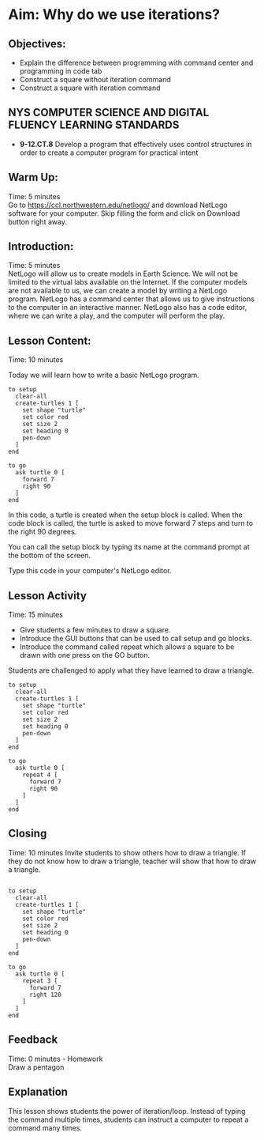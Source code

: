 # Aim: Why do we use iterations?
## Objectives:
 * Explain the difference between programming with command center and programming in code tab
 * Construct a square without iteration command
 * Construct a square with iteration command

## NYS COMPUTER SCIENCE AND DIGITAL FLUENCY LEARNING STANDARDS

  * **9-12.CT.8** Develop a program that effectively uses control
    structures in order to create a computer program for practical intent

## Warm Up:  
Time: 5 minutes  
Go to https://ccl.northwestern.edu/netlogo/ and download NetLogo software for
your computer. Skip filling the form and click on Download button right away.

## Introduction:  
Time: 5 minutes  
NetLogo will allow us to create models in Earth Science. We will not be
limited to the virtual labs available on the Internet. If the computer
models are not available to us, we can create a model by writing a NetLogo program.
NetLogo has a command center that allows us to give instructions to the computer
in an interactive manner. NetLogo also has a code editor, where we can write a play,
and the computer will perform the play.

## Lesson Content:  
Time: 10 minutes

Today we will learn how to write a basic NetLogo program.

```
to setup
  clear-all
  create-turtles 1 [
    set shape "turtle"
    set color red
    set size 2
    set heading 0
    pen-down
  ]
end

to go
  ask turtle 0 [
    forward 7
    right 90
  ]
end
```

In this code, a turtle is created when the setup block is called.
When the code block is called, the turtle is asked to move forward 7 steps
and turn to the right 90 degrees.

You can call the setup block by typing its name at the command prompt at the bottom of the screen.

Type this code in your computer's NetLogo editor.



## Lesson Activity  
Time: 15 minutes  

* Give students a few minutes to draw a square.
* Introduce the GUI buttons that can be used to call setup and go blocks.
* Introduce the command called repeat which allows a square to be drawn with one press on the GO button.

Students are challenged to apply what they have learned to draw a triangle.

```
to setup
  clear-all
  create-turtles 1 [
    set shape "turtle"
    set color red
    set size 2
    set heading 0
    pen-down
  ]
end

to go
  ask turtle 0 [
    repeat 4 [
      forward 7
      right 90
    ]
  ]
end
```


## Closing  
Time: 10 minutes
Invite students to show others how to draw a triangle. If they do not know how to draw a triangle, teacher will show that how to draw a triangle.

```

to setup
  clear-all
  create-turtles 1 [
    set shape "turtle"
    set color red
    set size 2
    set heading 0
    pen-down
  ]
end

to go
  ask turtle 0 [
    repeat 3 [
      forward 7
      right 120
    ]
  ]
end
```

## Feedback  
Time: 0 minutes - Homework  
Draw a pentagon

## Explanation

This lesson shows students the power of iteration/loop.
Instead of typing the command multiple times, students can instruct
a computer to repeat a command many times.
